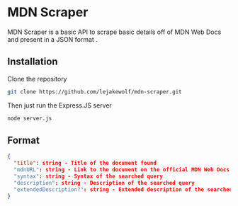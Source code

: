 # MDN Scraper


MDN Scraper is a basic API to scrape basic details off of MDN Web Docs and present in a JSON format
.
## Installation

Clone the repository
```bash
git clone https://github.com/lejakewolf/mdn-scraper.git
```

Then just run the Express.JS server
```bash
node server.js
```

## Format

```json
{
  "title": string - Title of the document found
  "mdnURL": string - Link to the document on the official MDN Web Docs
  "syntax": string - Syntax of the searched query
  "description": string - Description of the searched query
  "extendedDescription?": string - Extended description of the searched query (can be null)
}
```
